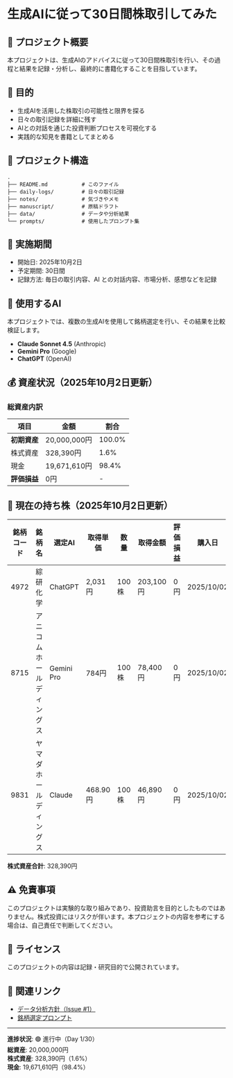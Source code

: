 # 生成AIに従って30日間株取引してみた

## 📖 プロジェクト概要

本プロジェクトは、生成AIのアドバイスに従って30日間株取引を行い、その過程と結果を記録・分析し、最終的に書籍化することを目指しています。

## 🎯 目的

- 生成AIを活用した株取引の可能性と限界を探る
- 日々の取引記録を詳細に残す
- AIとの対話を通じた投資判断プロセスを可視化する
- 実践的な知見を書籍としてまとめる

## 📁 プロジェクト構造

```
.
├── README.md           # このファイル
├── daily-logs/         # 日々の取引記録
├── notes/              # 気づきやメモ
├── manuscript/         # 原稿ドラフト
├── data/               # データや分析結果
└── prompts/            # 使用したプロンプト集
```

## 📅 実施期間

- 開始日: 2025年10月2日
- 予定期間: 30日間
- 記録方法: 毎日の取引内容、AI との対話内容、市場分析、感想などを記録

## 🤖 使用するAI

本プロジェクトでは、複数の生成AIを使用して銘柄選定を行い、その結果を比較検証します。

- **Claude Sonnet 4.5** (Anthropic)
- **Gemini Pro** (Google)
- **ChatGPT** (OpenAI)

## 💰 資産状況（2025年10月2日更新）

### 総資産内訳

| 項目 | 金額 | 割合 |
|------|------|------|
| **初期資産** | 20,000,000円 | 100.0% |
| 株式資産 | 328,390円 | 1.6% |
| 現金 | 19,671,610円 | 98.4% |
| **評価損益** | 0円 | - |

## 💼 現在の持ち株（2025年10月2日更新）

| 銘柄コード | 銘柄名 | 選定AI | 取得単価 | 数量 | 取得金額 | 評価損益 | 購入日 |
|----------|--------|--------|---------|------|---------|---------|--------|
| 4972 | 綜研化学 | ChatGPT | 2,031円 | 100株 | 203,100円 | 0円 | 2025/10/02 |
| 8715 | アニコム ホールディングス | Gemini Pro | 784円 | 100株 | 78,400円 | 0円 | 2025/10/02 |
| 9831 | ヤマダホールディングス | Claude | 468.90円 | 100株 | 46,890円 | 0円 | 2025/10/02 |

**株式資産合計**: 328,390円

## ⚠️ 免責事項

このプロジェクトは実験的な取り組みであり、投資助言を目的としたものではありません。株式投資にはリスクが伴います。本プロジェクトの内容を参考にする場合は、自己責任で判断してください。

## 📝 ライセンス

このプロジェクトの内容は記録・研究目的で公開されています。

## 🔗 関連リンク
- [データ分析方針（Issue #1）](https://github.com/wwlapaki310/30days-ai-stock-trading/issues/1)
- [銘柄選定プロンプト](./prompts/daily-stock-selection.md)

---

**進捗状況**: 🟢 進行中（Day 1/30）  
**総資産**: 20,000,000円  
**株式資産**: 328,390円（1.6%）  
**現金**: 19,671,610円（98.4%）
